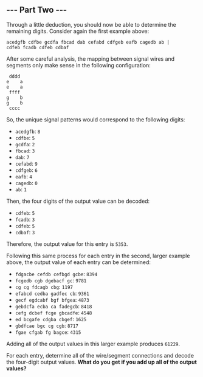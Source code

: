 ## --- Part Two ---

Through a little deduction, you should now be able to determine the remaining digits. Consider again the first example above:

    acedgfb cdfbe gcdfa fbcad dab cefabd cdfgeb eafb cagedb ab |
    cdfeb fcadb cdfeb cdbaf

After some careful analysis, the mapping between signal wires and segments only make sense in the following configuration:

     dddd
    e    a
    e    a
     ffff
    g    b
    g    b
     cccc

So, the unique signal patterns would correspond to the following digits:

* ``acedgfb``: ``8``
* ``cdfbe``: ``5``
* ``gcdfa``: ``2``
* ``fbcad``: ``3``
* ``dab``: ``7``
* ``cefabd``: ``9``
* ``cdfgeb``: ``6``
* ``eafb``: ``4``
* ``cagedb``: ``0``
* ``ab``: ``1``

Then, the four digits of the output value can be decoded:

* ``cdfeb``: ``5``
* ``fcadb``: ``3``
* ``cdfeb``: ``5``
* ``cdbaf``: ``3``

Therefore, the output value for this entry is ``5353``.

Following this same process for each entry in the second, larger example above, the output value of each entry can be determined:

* ``fdgacbe cefdb cefbgd gcbe``: ``8394``
* ``fcgedb cgb dgebacf gc``: ``9781``
* ``cg cg fdcagb cbg``: ``1197``
* ``efabcd cedba gadfec cb``: ``9361``
* ``gecf egdcabf bgf bfgea``: ``4873``
* ``gebdcfa ecba ca fadegcb``: ``8418``
* ``cefg dcbef fcge gbcadfe``: ``4548``
* ``ed bcgafe cdgba cbgef``: ``1625``
* ``gbdfcae bgc cg cgb``: ``8717``
* ``fgae cfgab fg bagce``: ``4315``

Adding all of the output values in this larger example produces ``61229``.

For each entry, determine all of the wire/segment connections and decode the four-digit output values. **What do you get if you add up all of the output values?**

